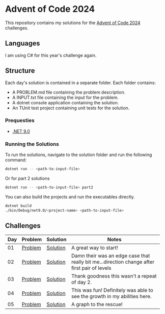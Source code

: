 # Advent of Code 2024

This repository contains my solutions for the [Advent of Code 2024](https://adventofcode.com/2024) challenges.

## Languages

I am using C# for this year's challenge again.

## Structure

Each day's solution is contained in a separate folder. Each folder contains:

- A PROBLEM.md file containing the problem description.
- A INPUT.txt file containing the input for the problem.
- A dotnet console application containing the solution.
- An TUnit test project containing unit tests for the solution.

### Prequesties

- [.NET 9.0](https://dotnet.microsoft.com/download/dotnet/9.0)

### Running the Solutions

To run the solutions, navigate to the solution folder and run the following command:

```bash
dotnet run -- <path-to-input-file>
```

Or for part 2 solutions

```bash
dotnet run -- <path-to-input-file> part2
```

You can also build the projects and run the executables directly.

```bash
dotnet build
./bin/Debug/net9.0/<project-name> <path-to-input-file>
```

## Challenges

| Day | Problem                    | Solution                           | Notes                                                                                        |
|-----|----------------------------|------------------------------------|----------------------------------------------------------------------------------------------|
| 01  | [Problem](./01/PROBLEM.md) | [Solution](./01/HistorianHysteria/) | A great way to start!                                                                        |
| 02  | [Problem](./02/PROBLEM.md) | [Solution](./02/RedNosedReports/)  | Damn their was an edge case that really bit me...direction change after first pair of levels |
| 03  | [Problem](./03/PROBLEM.md) | [Solution](./03/MullItOver/)       | Thank goodness this wasn't a repeat of day 2.                                                |
| 04  | [Problem](./04/PROBLEM.md) | [Solution](./04/CeresSearch/)      | This was fun! Definitely was able to see the growth in my abilities here.                    |
| 05  | [Problem](./05/PROBLEM.md) | [Solution](./05/PrintQueue/)       | A graph to the rescue!                                                                       |